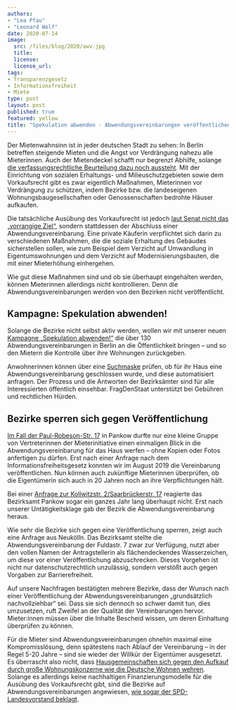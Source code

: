 ```yaml
---
authors:
- "Lea Pfau"
- "Leonard Wolf"
date: 2020-07-14
image:
  src: /files/blog/2020/awv.jpg
  title:
  license: 
  license_url: 
tags:
- Transparenzgesetz
- Informationsfreiheit
- Miete
type: post
layout: post
published: true
featured: yellow
title: "Spekulation abwenden - Abwendungsvereinbarungen veröffentlichen"
---
```

Der Mietenwahnsinn ist in jeder deutschen Stadt zu sehen: In Berlin betreffen steigende Mieten und die Angst vor Verdrängung nahezu alle Mieterinnen. Auch der Mietendeckel schafft nur begrenzt Abhilfe, solange <a href="https://www.sueddeutsche.de/wirtschaft/wohnen-berlin-cdu-und-fdp-reichen-verfassungsklage-gegen-mietendeckel-ein-dpa.urn-newsml-dpa-com-20090101-200524-99-170643">die verfassungsrechtliche Beurteilung dazu noch aussteht</a>. Mit der Einrichtung von sozialen Erhaltungs- und Milieuschutzgebieten sowie dem Vorkaufsrecht gibt es zwar eigentlich Maßnahmen, Mieterinnen vor Verdrängung zu schützen, indem Bezirke bzw. die landeseigenen Wohnungsbaugesellschaften oder Genossenschaften bedrohte Häuser aufkaufen.

Die tatsächliche Ausübung des Vorkaufsrecht ist jedoch <a href="https://www.stadtentwicklung.berlin.de/staedtebau/foerderprogramme/stadterneuerung/soziale_erhaltungsgebiete/download/VZK-Konzept_Vorkaufsrechte.pdf">laut Senat nicht das „vorrangige Ziel“</a>, sondern stattdessen der Abschluss einer Abwendungsvereinbarung. Eine private Käuferin verpflichtet sich darin zu verschiedenen Maßnahmen, die die soziale Erhaltung des Gebäudes sicherstellen sollen, wie zum Beispiel dem Verzicht auf Umwandlung in Eigentumswohnungen und dem Verzicht auf Modernisierungsbauten, die mit einer Mieterhöhung einhergehen.

Wie gut diese Maßnahmen sind und ob sie überhaupt eingehalten werden, können Mieterinnen allerdings nicht kontrollieren. Denn die Abwendungsvereinbarungen werden von den Bezirken nicht veröffentlicht.

## Kampagne: Spekulation abwenden!
Solange die Bezirke nicht selbst aktiv werden, wollen wir mit unserer neuen <a href="https://fragdenstaat.de/kampagnen/abwendungsvereinbarungen/">Kampagne „Spekulation abwenden!“</a> die über 130 Abwendungsvereinbarungen in Berlin an die Öffentlichkeit bringen – und so den Mietern die Kontrolle über ihre Wohnungen zurückgeben.

Anwohnerinnen können über eine <a href="https://fragdenstaat.de/kampagnen/abwendungsvereinbarungen/#jetzt-anfragen">Suchmaske</a> prüfen, ob für ihr Haus eine Abwendungsvereinbarung geschlossen wurde, und diese automatisiert anfragen. Der Prozess und die Antworten der Bezirksämter sind für alle Interessierten öffentlich einsehbar. FragDenStaat unterstützt bei Gebühren und rechtlichen Hürden.

## Bezirke sperren sich gegen Veröffentlichung
<a href="https://fragdenstaat.de/blog/2019/08/22/paul-robeson-strasse-17-erstmals-abwendungsvereinbarung-berlin-veroffentlicht/">Im Fall der Paul-Robeson-Str. 17</a> in Pankow durfte nur eine kleine Gruppe von Vertreterinnen der Mieterinitiative einen einmaligen Blick in die Abwendungsvereinbarung für das Haus werfen – ohne Kopien oder Fotos anfertigen zu dürfen. Erst nach einer Anfrage nach dem Informationsfreiheitsgesetz konnten wir im August 2019 die Vereinbarung veröffentlichen. Nun können auch zukünftige Mieterinnen überprüfen, ob die Eigentümerin sich auch in 20 Jahren noch an ihre Verpflichtungen hält.

Bei einer <a href="https://fragdenstaat.de/anfrage/abwendungsvereinbarung-kollwitzstrae-2saarbrucker-strae-17/#nachricht-502906">Anfrage zur Kollwitzstr. 2/Saarbrückerstr. 17</a> reagierte das Bezirksamt Pankow sogar ein ganzes Jahr lang überhaupt nicht. Erst nach unserer Untätigkeitsklage gab der Bezirk die Abwendungsvereinbarung heraus.

Wie sehr die Bezirke sich gegen eine Veröffentlichung sperren, zeigt auch eine Anfrage aus Neukölln. Das Bezirksamt stellte die Abwendungsvereinbarung der Fuldastr. 7 zwar zur Verfügung, nutzt aber den vollen Namen der Antragstellerin als flächendeckendes Wasserzeichen, um diese vor einer Veröffentlichung abzuschrecken. Dieses Vorgehen ist nicht nur datenschutzrechtlich unzulässig, sondern verstößt auch gegen Vorgaben zur Barrierefreiheit.

Auf unsere Nachfragen bestätigten mehrere Bezirke, dass der Wunsch nach einer Veröffentlichung der Abwendungsvereinbarungen „grundsätzlich nachvollziehbar“ sei. Dass sie sich dennoch so schwer damit tun, dies umzusetzen, ruft Zweifel an der Qualität der Vereinbarungen hervor. Mieter:innen müssen über die Inhalte Bescheid wissen, um deren Einhaltung überprüfen zu können.

Für die Mieter sind Abwendungsvereinbarungen ohnehin maximal eine Kompromisslösung, denn spätestens nach Ablauf der Vereinbarung – in der Regel 5-20 Jahre – sind sie wieder der Willkür der Eigentümer ausgesetzt. Es überrascht also nicht, dass <a href="https://taz.de/Protest-gegen-die-Deutsche-Wohnen/!5691641/?goMobile2=1591488000000">Hausgemeinschaften sich gegen den Aufkauf durch große Wohnungskonzerne wie die Deutsche Wohnen wehren</a>. Solange es allerdings keine nachhaltigen Finanzierungsmodelle für die Ausübung des Vorkaufsrecht gibt, sind die Bezirke auf Abwendungsvereinbarungen angewiesen, <a href="https://www.tagesspiegel.de/berlin/weil-deutsche-wohnen-haeuser-kaufen-will-berliner-spd-fordert-mehr-geld-fuer-vorkaufsrecht/25973364.html">wie sogar der SPD-Landesvorstand beklagt</a>.
